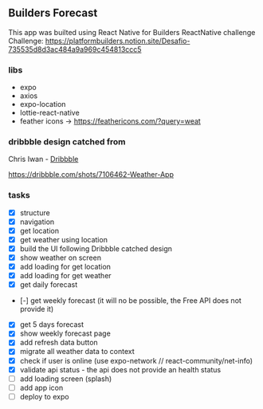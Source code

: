 ## Builders Forecast

This app was builted using React Native for Builders ReactNative challenge <br />
Challenge: https://platformbuilders.notion.site/Desafio-735535d8d3ac484a9a969c454813ccc5

### libs

- expo
- axios
- expo-location
- lottie-react-native
- feather icons -> https://feathericons.com/?query=weat

### dribbble design catched from

Chris Iwan - [Dribbble](https://dribbble.com/Chrisiwan)

https://dribbble.com/shots/7106462-Weather-App

### tasks

- [x] structure
- [x] navigation
- [x] get location
- [x] get weather using location
- [x] build the UI following Dribbble catched design
- [x] show weather on screen
- [x] add loading for get location
- [x] add loading for get weather
- [x] get daily forecast
- [-] get weekly forecast (it will no be possible, the Free API does not provide it)
- [x] get 5 days forecast
- [x] show weekly forecast page
- [x] add refresh data button
- [x] migrate all weather data to context
- [x] check if user is online (use expo-network // react-community/net-info)
- [x] validate api status - the api does not provide an health status
- [ ] add loading screen (splash)
- [ ] add app icon
- [ ] deploy to expo

